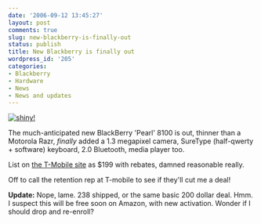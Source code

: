 ```yaml
---
date: '2006-09-12 13:45:27'
layout: post
comments: true
slug: new-blackberry-is-finally-out
status: publish
title: New Blackberry is finally out
wordpress_id: '205'
categories:
- Blackberry
- Hardware
- News
- News and updates
---
```



[
![shiny!](http://www.t-mobile.com/images/products/Blackberry_pearl/250x270.jpg)
](http://www.t-mobile.com/shop/phones/Detail.aspx?device=6d4fca92-916c-48bd-a991-e1f1dc91bc0d&WT.mc_n=BBPearl_Tout&WT.mc_t=OnsiteAd)


The much-anticipated new BlackBerry 'Pearl' 8100 is out, thinner than a Motorola Razr, _finally_ added a 1.3 megapixel camera, SureType (half-qwerty + software) keyboard, 2.0 Bluetooth, media player too.

List on [the T-Mobile site](http://www.t-mobile.com/shop/phones/Detail.aspx?device=6d4fca92-916c-48bd-a991-e1f1dc91bc0d&WT.mc_n=BBPearl_Tout&WT.mc_t=OnsiteAd) as $199 with rebates, damned reasonable really.

Off to call the retention rep at T-mobile to see if they'll cut me a deal!

**Update:** Nope, lame. 238 shipped, or the same basic 200 dollar deal. Hmm. I suspect this will be free soon on Amazon, with new activation. Wonder if I should drop and re-enroll?
